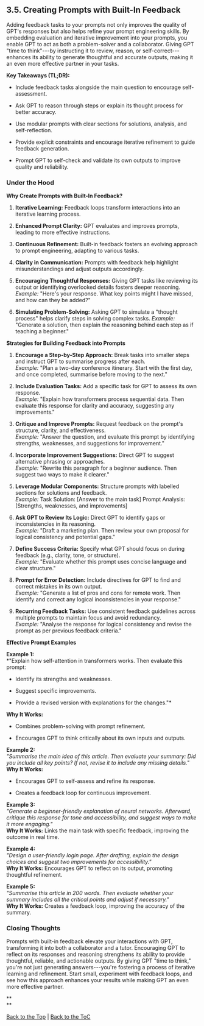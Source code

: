 ## 3.5. Creating Prompts with Built-In Feedback

Adding feedback tasks to your prompts not only improves the quality of
GPT's responses but also helps refine your prompt engineering skills. By
embedding evaluation and iterative improvement into your prompts, you
enable GPT to act as both a problem-solver and a collaborator. Giving
GPT \"time to think\"---by instructing it to review, reason, or
self-correct---enhances its ability to generate thoughtful and accurate
outputs, making it an even more effective partner in your tasks.

**Key Takeaways (TL;DR):**

-   Include feedback tasks alongside the main question to encourage
    self-assessment.

-   Ask GPT to reason through steps or explain its thought process for
    better accuracy.

-   Use modular prompts with clear sections for solutions, analysis, and
    self-reflection.

-   Provide explicit constraints and encourage iterative refinement to
    guide feedback generation.

-   Prompt GPT to self-check and validate its own outputs to improve
    quality and reliability.

### Under the Hood

**Why Create Prompts with Built-In Feedback?**

1.  **Iterative Learning:** Feedback loops transform interactions into
    an iterative learning process.

2.  **Enhanced Prompt Clarity:** GPT evaluates and improves prompts,
    leading to more effective instructions.

3.  **Continuous Refinement:** Built-in feedback fosters an evolving
    approach to prompt engineering, adapting to various tasks.

4.  **Clarity in Communication:** Prompts with feedback help highlight
    misunderstandings and adjust outputs accordingly.

5.  **Encouraging Thoughtful Responses:** Giving GPT tasks like
    reviewing its output or identifying overlooked details fosters
    deeper reasoning. *Example:* \"Here's your response. What key points
    might I have missed, and how can they be added?\"

6.  **Simulating Problem-Solving:** Asking GPT to simulate a \"thought
    process\" helps clarify steps in solving complex tasks. *Example:*
    \"Generate a solution, then explain the reasoning behind each step
    as if teaching a beginner.\"

**Strategies for Building Feedback into Prompts**

1.  **Encourage a Step-by-Step Approach:** Break tasks into smaller
    steps and instruct GPT to summarise progress after each.\
    *Example:* \"Plan a two-day conference itinerary. Start with the
    first day, and once completed, summarise before moving to the
    next.\"

2.  **Include Evaluation Tasks:** Add a specific task for GPT to assess
    its own response.\
    *Example:* \"Explain how transformers process sequential data. Then
    evaluate this response for clarity and accuracy, suggesting any
    improvements.\"

3.  **Critique and Improve Prompts:** Request feedback on the prompt's
    structure, clarity, and effectiveness.\
    *Example:* \"Answer the question, and evaluate this prompt by
    identifying strengths, weaknesses, and suggestions for
    improvement.\"

4.  **Incorporate Improvement Suggestions:** Direct GPT to suggest
    alternative phrasing or approaches.\
    *Example:* \"Rewrite this paragraph for a beginner audience. Then
    suggest two ways to make it clearer.\"

5.  **Leverage Modular Components:** Structure prompts with labelled
    sections for solutions and feedback.\
    *Example:* Task Solution: \[Answer to the main task\] Prompt
    Analysis: \[Strengths, weaknesses, and improvements\]

6.  **Ask GPT to Review Its Logic:** Direct GPT to identify gaps or
    inconsistencies in its reasoning.\
    *Example:* \"Draft a marketing plan. Then review your own proposal
    for logical consistency and potential gaps.\"

7.  **Define Success Criteria:** Specify what GPT should focus on during
    feedback (e.g., clarity, tone, or structure).\
    *Example:* \"Evaluate whether this prompt uses concise language and
    clear structure.\"

8.  **Prompt for Error Detection:** Include directives for GPT to find
    and correct mistakes in its own output.\
    *Example:* \"Generate a list of pros and cons for remote work. Then
    identify and correct any logical inconsistencies in your response.\"

9.  **Recurring Feedback Tasks:** Use consistent feedback guidelines
    across multiple prompts to maintain focus and avoid redundancy.\
    *Example:* \"Analyse the response for logical consistency and revise
    the prompt as per previous feedback criteria.\"

**Effective Prompt Examples**

**Example 1:**\
\*\"Explain how self-attention in transformers works. Then evaluate this
prompt:

-   Identify its strengths and weaknesses.

-   Suggest specific improvements.

-   Provide a revised version with explanations for the changes.\"\*

**Why It Works:**

-   Combines problem-solving with prompt refinement.

-   Encourages GPT to think critically about its own inputs and outputs.

**Example 2:**\
*\"Summarise the main idea of this article. Then evaluate your summary:
Did you include all key points? If not, revise it to include any missing
details.\"*\
**Why It Works:**

-   Encourages GPT to self-assess and refine its response.

-   Creates a feedback loop for continuous improvement.

**Example 3:**\
*\"Generate a beginner-friendly explanation of neural networks.
Afterward, critique this response for tone and accessibility, and
suggest ways to make it more engaging.\"*\
**Why It Works:** Links the main task with specific feedback, improving
the outcome in real time.

**Example 4:**\
*\"Design a user-friendly login page. After drafting, explain the design
choices and suggest two improvements for accessibility.\"*\
**Why It Works:** Encourages GPT to reflect on its output, promoting
thoughtful refinement.

**Example 5:**\
*\"Summarise this article in 200 words. Then evaluate whether your
summary includes all the critical points and adjust if necessary.\"*\
**Why It Works:** Creates a feedback loop, improving the accuracy of the
summary.

### Closing Thoughts

Prompts with built-in feedback elevate your interactions with GPT,
transforming it into both a collaborator and a tutor. Encouraging GPT to
reflect on its responses and reasoning strengthens its ability to
provide thoughtful, reliable, and actionable outputs. By giving GPT
\"time to think,\" you're not just generating answers---you're fostering
a process of iterative learning and refinement. Start small, experiment
with feedback loops, and see how this approach enhances your results
while making GPT an even more effective partner.

**\
**

[Back to the Top](#) | [Back to the ToC](../README.md)